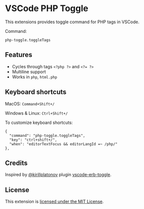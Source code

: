 # VSCode PHP Toggle

This extensions provides toggle command for PHP tags in VSCode.

Command:

```
php-toggle.toggleTags
```

## Features

- Cycles through tags `<?php ?>` and `<?= ?>`
- Multiline support
- Works in `php`, `html.php`

## Keyboard shortcuts

MacOS: `Command+Shift+/`

Windows & Linux: `Ctrl+Shift+/`

To customize keyboard shortcuts:

```
{
  "command": "php-toggle.toggleTags",
  "key": "ctrl+shift+/",
  "when": "editorTextFocus && editorLangId =~ /php/"
},
```

## Credits

Inspired by [@kirillplatonov](https://github.com/kirillplatonov) plugin [vscode-erb-toggle](https://github.com/kirillplatonov/vscode-erb-toggle).

## License

This extension is [licensed under the MIT License](LICENSE).
